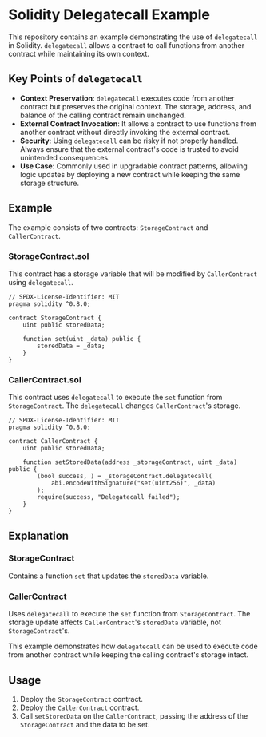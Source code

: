 # Solidity Delegatecall Example

This repository contains an example demonstrating the use of `delegatecall` in Solidity. `delegatecall` allows a contract to call functions from another contract while maintaining its own context.

## Key Points of `delegatecall`

- **Context Preservation**: `delegatecall` executes code from another contract but preserves the original context. The storage, address, and balance of the calling contract remain unchanged.
- **External Contract Invocation**: It allows a contract to use functions from another contract without directly invoking the external contract.
- **Security**: Using `delegatecall` can be risky if not properly handled. Always ensure that the external contract's code is trusted to avoid unintended consequences.
- **Use Case**: Commonly used in upgradable contract patterns, allowing logic updates by deploying a new contract while keeping the same storage structure.

## Example

The example consists of two contracts: `StorageContract` and `CallerContract`.

### StorageContract.sol

This contract has a storage variable that will be modified by `CallerContract` using `delegatecall`.

```solidity
// SPDX-License-Identifier: MIT
pragma solidity ^0.8.0;

contract StorageContract {
    uint public storedData;

    function set(uint _data) public {
        storedData = _data;
    }
}
```

### CallerContract.sol
This contract uses `delegatecall` to execute the `set` function from `StorageContract`. The `delegatecall` changes `CallerContract`'s storage.

```solidity
// SPDX-License-Identifier: MIT
pragma solidity ^0.8.0;

contract CallerContract {
    uint public storedData;

    function setStoredData(address _storageContract, uint _data) public {
        (bool success, ) = _storageContract.delegatecall(
            abi.encodeWithSignature("set(uint256)", _data)
        );
        require(success, "Delegatecall failed");
    }
}
```

## Explanation

### StorageContract
Contains a function `set` that updates the `storedData` variable.

### CallerContract
Uses `delegatecall` to execute the `set` function from `StorageContract`. The storage update affects `CallerContract`'s `storedData` variable, not `StorageContract`'s.

This example demonstrates how `delegatecall` can be used to execute code from another contract while keeping the calling contract's storage intact.

## Usage

1. Deploy the `StorageContract` contract.
2. Deploy the `CallerContract` contract.
3. Call `setStoredData` on the `CallerContract`, passing the address of the `StorageContract` and the data to be set.
